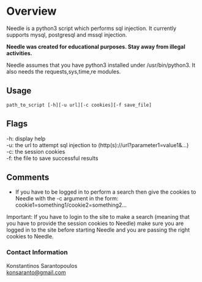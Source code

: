 # Overview

Needle is a python3 script which performs sql injection. It currently supports
mysql, postgresql and mssql injection.

**Needle was created for educational purposes. Stay away from illegal activities.**

Needle assumes that you have python3 installed under /usr/bin/python3.
It also needs the requests,sys,time,re modules.

## Usage

```
path_to_script [-h][-u url][-c cookies][-f save_file]
```

## Flags

-h: display help  
-u: the url to attempt sql injection to (http(s)://url?parameter1=value1&...)  
-c: the session cookies  
-f: the file to save successful results  

## Comments

* If you have to be logged in to perform a search then give the cookies to Needle
with the -c argument in the form: cookie1=something1/cookie2=something2...

Important: If you have to login to the site to make a search (meaning that you have to provide the session cookies to Needle)
make sure you are logged in to the site before starting Needle and you are passing the right cookies to Needle.

### Contact Information

Konstantinos Sarantopoulos  
konsaranto@gmail.com
